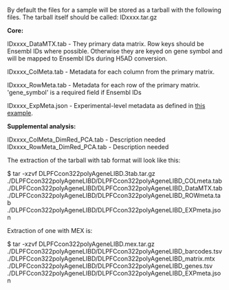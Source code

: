 By default the files for a sample will be stored as a tarball with the following files.  The tarball itself should be called:  IDxxxx.tar.gz

**Core:**

IDxxxx_DataMTX.tab - They primary data matrix. Row keys should be Ensembl IDs where possible.  Otherwise they are keyed on gene symbol and will be mapped to Ensembl IDs during H5AD conversion.

IDxxxx_ColMeta.tab - Metadata for each column from the primary matrix.

IDxxxx_RowMeta.tab - Metadata for each row of the primary matrix.  'gene_symbol' is a required field if Ensembl IDs

IDxxxx_ExpMeta.json - Experimental-level metadata as defined in [this example](https://github.com/jorvis/gEAR/blob/master/www/user_templates/metadata_template.xlsx).

**Supplemental analysis:**

IDxxxx_ColMeta_DimRed_PCA.tab - Description needed
IDxxxx_RowMeta_DimRed_PCA.tab - Description needed

The extraction of the tarball with tab format will look like this:

$ tar -xzvf DLPFCcon322polyAgeneLIBD.3tab.tar.gz
./DLPFCcon322polyAgeneLIBD/DLPFCcon322polyAgeneLIBD_COLmeta.tab
./DLPFCcon322polyAgeneLIBD/DLPFCcon322polyAgeneLIBD_DataMTX.tab
./DLPFCcon322polyAgeneLIBD/DLPFCcon322polyAgeneLIBD_ROWmeta.tab
./DLPFCcon322polyAgeneLIBD/DLPFCcon322polyAgeneLIBD_EXPmeta.json

Extraction of one with MEX is:

$ tar -xzvf DLPFCcon322polyAgeneLIBD.mex.tar.gz
./DLPFCcon322polyAgeneLIBD/DLPFCcon322polyAgeneLIBD_barcodes.tsv
./DLPFCcon322polyAgeneLIBD/DLPFCcon322polyAgeneLIBD_matrix.mtx
./DLPFCcon322polyAgeneLIBD/DLPFCcon322polyAgeneLIBD_genes.tsv
./DLPFCcon322polyAgeneLIBD/DLPFCcon322polyAgeneLIBD_EXPmeta.json
